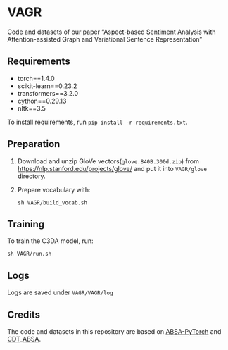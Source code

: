 # VAGR

Code and datasets of our paper “Aspect-based Sentiment Analysis with Attention-assisted Graph
and Variational Sentence Representation”



## Requirements

- torch==1.4.0
- scikit-learn==0.23.2
- transformers==3.2.0
- cython==0.29.13
- nltk==3.5

To install requirements, run `pip install -r requirements.txt`.



## Preparation

1. Download and unzip GloVe vectors(`glove.840B.300d.zip`) from https://nlp.stanford.edu/projects/glove/ and put it into `VAGR/glove` directory.

2. Prepare vocabulary with:

   `sh VAGR/build_vocab.sh`



## Training

To train the C3DA model, run:

`sh VAGR/run.sh`



## Logs

Logs are saved under `VAGR/VAGR/log`



## Credits

The code and datasets in this repository are based on [ABSA-PyTorch](https://github.com/songyouwei/ABSA-PyTorch) and [CDT_ABSA](https://github.com/Guangzidetiaoyue/CDT_ABSA).





